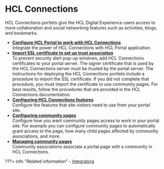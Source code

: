 # HCL Connections

HCL Connections portlets give the HCL Digital Experience users access to more collaboration and social networking features such as activities, blogs, and bookmarks.


-   **[Configure HCL Portal to work with HCL Connections](../configuration/cfg_portal_with_cnx/index.md)**  
Integrate the power of HCL Connections with HCL Portal application.
-   **[Import SSL certificate to set up trust association](../configuration/i_coll_t_enable_lctrust.md)**  
To prevent security alert pop-up windows, add HCL Connections certificates to your portal server. The signer certificate that is used by the HCL Connections server must be trusted by the portal server. The instructions for deploying the HCL Connections portlets include a procedure to import the SSL certificate. If you did not complete that procedure, you must import the certificate to use community pages. For best results, follow the procedures that are provided in the HCL Connections documentation.
-   **[Configuring HCL Connections features](../configuration/cfg_connections_features/index.md)**  
 Configure the features that site visitors need to use from your portal site.
-   **[Configuring community pages](../configuration/cfg_community_pages/index.md)**  
Configure how you want community pages access to work in your portal site. For example you can configure community pages to automatically grant access to the page, how many child pages affected by community associations, and more.
-   **[Managing community pages](../configuration/managing_community_pages/index.md)**  
Community associations associate a portal page with a community in HCL Connections.

???+ info "Related information"
    - [Integrating](https://help.hcltechsw.com/digital-experience/9.5/admin-system/integrating_parent.html)



